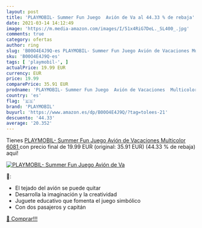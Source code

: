 ```yaml
---
layout: post
title: 'PLAYMOBIL- Summer Fun Juego  Avión de Va al 44.33 % de rebaja'
date: 2021-03-14 14:12:49
image: 'https://m.media-amazon.com/images/I/51x4RiG7DeL._SL400_.jpg'
comments: true
category: ofertas
author: ring
slug: 'B00O4E4J9Q-es PLAYMOBIL- Summer Fun Juego Avión de Vacaciones Multicolor...'
sku: 'B00O4E4J9Q-es'
tags: [ 'playmobil-', ]
actualPrice: 19.99 EUR
currency: EUR
price: 19.99
comparePrice: 35.91 EUR
prodname: 'PLAYMOBIL- Summer Fun Juego  Avión de Vacaciones  Multicolor  6081 '
country: 'es'
flag: '🇪🇸'
brand: 'PLAYMOBIL'
buyurl: 'https://www.amazon.es/dp/B00O4E4J9Q/?tag=tolees-21'
descuento: '44.33'
average: '20.352'
---
```


Tienes [PLAYMOBIL- Summer Fun Juego  Avión de Vacaciones  Multicolor  6081 ](https://www.amazon.es/dp/B00O4E4J9Q/?tag=tolees-21) con precio final de  19.99 EUR (original: 35.91 EUR) (44.33 %  de rebaja) aqui!

[![PLAYMOBIL- Summer Fun Juego  Avión de Va](https://m.media-amazon.com/images/I/51x4RiG7DeL._SL400_.jpg)](https://www.amazon.es/dp/B00O4E4J9Q/?tag=tolees-21)

🔎:

- El tejado del avión se puede quitar
- Desarrolla la imaginación y la creatividad
- Juguete educativo que fomenta el juego simbólico
- Con dos pasajeros y capitán

[🛒 Comprar!!!](https://www.amazon.es/dp/B00O4E4J9Q/?tag=tolees-21)
